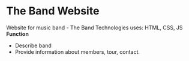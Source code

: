 # The Band Website
Website for music band - The Band
Technologies uses: HTML, CSS, JS
**Function**
- Describe band
- Provide information about members, tour, contact.

